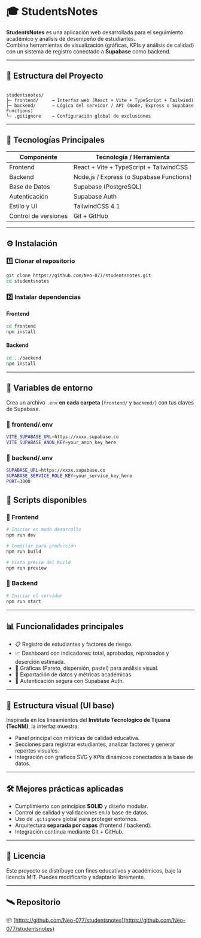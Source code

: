 # 🎓 StudentsNotes

**StudentsNotes** es una aplicación web desarrollada para el seguimiento académico y análisis de desempeño de estudiantes.  
Combina herramientas de visualización (gráficas, KPIs y análisis de calidad) con un sistema de registro conectado a **Supabase** como backend.

---

## 🧱 Estructura del Proyecto

```

studentsnotes/
├─ frontend/     → Interfaz web (React + Vite + TypeScript + Tailwind)
├─ backend/      → Lógica del servidor / API (Node, Express o Supabase Functions)
└─ .gitignore    → Configuración global de exclusiones

````

---

## 🚀 Tecnologías Principales

| Componente | Tecnología / Herramienta |
|-------------|--------------------------|
| Frontend | React + Vite + TypeScript + TailwindCSS |
| Backend | Node.js / Express (o Supabase Functions) |
| Base de Datos | Supabase (PostgreSQL) |
| Autenticación | Supabase Auth |
| Estilo y UI | TailwindCSS 4.1 |
| Control de versiones | Git + GitHub |

---

## ⚙️ Instalación

### 1️⃣ Clonar el repositorio

```bash
git clone https://github.com/Neo-077/studentsnotes.git
cd studentsnotes
````

### 2️⃣ Instalar dependencias

#### Frontend

```bash
cd frontend
npm install
```

#### Backend

```bash
cd ../backend
npm install
```

---

## 🔑 Variables de entorno

Crea un archivo `.env` **en cada carpeta** (`frontend/` y `backend/`) con tus claves de Supabase.

### 📁 frontend/.env

```bash
VITE_SUPABASE_URL=https://xxxx.supabase.co
VITE_SUPABASE_ANON_KEY=your_anon_key_here
```

### 📁 backend/.env

```bash
SUPABASE_URL=https://xxxx.supabase.co
SUPABASE_SERVICE_ROLE_KEY=your_service_key_here
PORT=3000
```

## 🧩 Scripts disponibles

### 🔹 Frontend

```bash
# Iniciar en modo desarrollo
npm run dev

# Compilar para producción
npm run build

# Vista previa del build
npm run preview
```

### 🔹 Backend

```bash
# Iniciar el servidor
npm run start
```

---

## 📊 Funcionalidades principales

* 📋 Registro de estudiantes y factores de riesgo.
* 📈 Dashboard con indicadores: total, aprobados, reprobados y deserción estimada.
* 🥧 Gráficas (Pareto, dispersión, pastel) para análisis visual.
* 💾 Exportación de datos y métricas académicas.
* 🔐 Autenticación segura con Supabase Auth.

---

## 🧠 Estructura visual (UI base)

Inspirada en los lineamientos del **Instituto Tecnológico de Tijuana (TecNM)**, la interfaz muestra:

* Panel principal con métricas de calidad educativa.
* Secciones para registrar estudiantes, analizar factores y generar reportes visuales.
* Integración con gráficos SVG y KPIs dinámicos conectados a la base de datos.

---

## 🛠️ Mejores prácticas aplicadas

* Cumplimiento con principios **SOLID** y diseño modular.
* Control de calidad y validaciones en la base de datos.
* Uso de `.gitignore` global para proteger entornos.
* Arquitectura **separada por capas** (frontend / backend).
* Integración continua mediante Git + GitHub.


---

## 🧾 Licencia

Este proyecto se distribuye con fines educativos y académicos,
bajo la licencia MIT. Puedes modificarlo y adaptarlo libremente.

---

## 🛰️ Repositorio

📦 [https://github.com/Neo-077/studentsnotes](https://github.com/Neo-077/studentsnotes)
